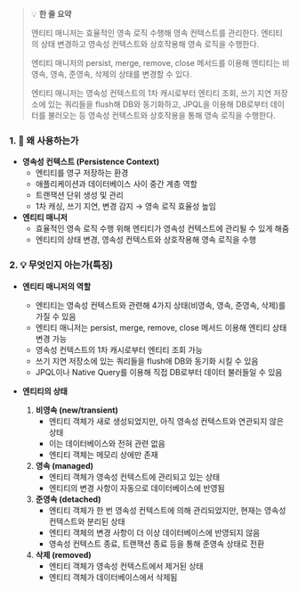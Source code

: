 > 💡 **한 줄 요약**
>
> 엔티티 매니저는 효율적인 영속 로직 수행해 영속 컨텍스트를 관리한다. 엔티티의 상태 변경하고 영속성 컨텍스트와 상호작용해 영속 로직을 수행한다.
>
> 엔티티 매니저의 persist, merge, remove, close 메서드를 이용해 엔티티는 비영속, 영속, 준영속, 삭제의 상태를 변경할 수 있다.
>
> 엔티티 매니저는 영속성 컨텍스트의 1차 캐시로부터 엔티티 조회, 쓰기 지연 저장소에 있는 쿼리들을 flush해 DB와 동기화하고, JPQL을 이용해 DB로부터 데이터를 불러오는 등 영속성 컨텍스트와 상호작용을 통해 영속 로직을 수행한다.

### 1. 🤔 왜 사용하는가

- **영속성 컨텍스트 (Persistence Context)**
  - 엔티티를 영구 저장하는 환경
  - 애플리케이션과 데이터베이스 사이 중간 계층 역할
  - 트랜잭션 단위 생성 및 관리
  - 1차 캐싱, 쓰기 지연, 변경 감지 → 영속 로직 효율성 높임
- **엔티티 매니저**
  - 효율적인 영속 로직 수행 위해 엔티티가 영속성 컨텍스트에 관리될 수 있게 해줌
  - 엔티티의 상태 변경, 영속성 컨텍스트와 상호작용해 영속 로직을 수행

### 2. 💡 무엇인지 아는가(특징)

- **엔티티 매니저의 역할**

  - 엔티티는 영속성 컨텍스트와 관련해 4가지 상태(비영속, 영속, 준영속, 삭제)를 가질 수 있음
  - 엔티티 매니저는 persist, merge, remove, close 메서드 이용해 엔티티 상태 변경 가능
  - 영속성 컨텍스트의 1차 캐시로부터 엔티티 조회 가능
  - 쓰기 지연 저장소에 있는 쿼리들을 flush애 DB와 동기화 시킬 수 있음
  - JPQL이나 Native Query를 이용해 직접 DB로부터 데이터 불러들일 수 있음

- **엔티티의 상태**
  1. **비영속 (new/transient)**
     - 엔티티 객체가 새로 생성되었지만, 아직 영속성 컨텍스트와 연관되지 않은 상태
     - 이는 데이터베이스와 전혀 관련 없음
     - 엔티티 객체는 메모리 상에만 존재
  2. **영속 (managed)**
     - 엔티티 객체가 영속성 컨텍스트에 관리되고 있는 상태
     - 엔티티의 변경 사항이 자동으로 데이터베이스에 반영됨
  3. **준영속 (detached)**
     - 엔티티 객체가 한 번 영속성 컨텍스트에 의해 관리되었지만, 현재는 영속성 컨텍스트와 분리된 상태
     - 엔티티 객체의 변경 사항이 더 이상 데이터베이스에 반영되지 않음
     - 영속성 컨텍스트 종료, 트랜잭션 종료 등을 통해 준영속 상태로 전환
  4. **삭제 (removed)**
     - 엔티티 객체가 영속성 컨텍스트에서 제거된 상태
     - 엔티티 객체가 데이터베이스에서 삭제됨
